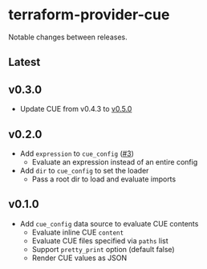 # terraform-provider-cue

Notable changes between releases.

## Latest

## v0.3.0

* Update CUE from v0.4.3 to [v0.5.0](https://github.com/cue-lang/cue/releases/tag/v0.5.0)

## v0.2.0

* Add `expression` to `cue_config` ([#3](https://github.com/poseidon/terraform-provider-cue/pull/3))
  * Evaluate an expression instead of an entire config
* Add `dir` to `cue_config` to set the loader
  * Pass a root dir to load and evaluate imports

## v0.1.0

* Add `cue_config` data source to evaluate CUE contents
  * Evaluate inline CUE `content`
  * Evaluate CUE files specified via `paths` list
  * Support `pretty_print` option (default false)
  * Render CUE values as JSON
